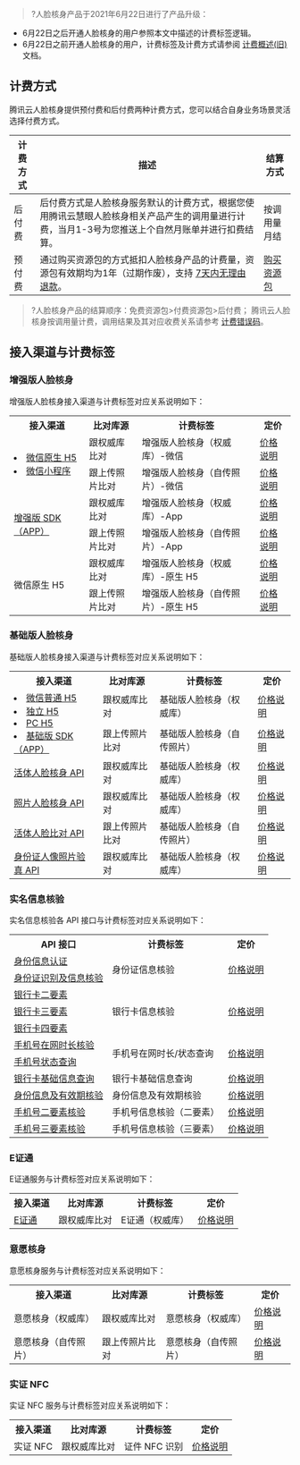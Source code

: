 >?人脸核身产品于2021年6月22日进行了产品升级：
- 6月22日之后开通人脸核身的用户参照本文中描述的计费标签逻辑。
- 6月22日之前开通人脸核身的用户，计费标签及计费方式请参阅 [计费概述(旧)](https://cloud.tencent.com/document/product/1007/31005) 文档。

## 计费方式

腾讯云人脸核身提供预付费和后付费两种计费方式，您可以结合自身业务场景灵活选择付费方式。 

|   计费方式|  描述  | 结算方式|
|-----------|-------|-------|
|后付费|后付费方式是人脸核身服务默认的计费方式，根据您使用腾讯云慧眼人脸核身相关产品产生的调用量进行计费，当月1-3号为您推送上个自然月账单并进行扣费结算。 |按调用量月结|
|预付费|通过购买资源包的方式抵扣人脸核身产品的计费量，资源包有效期均为1年（过期作废），支持 [7天内无理由退款](https://cloud.tencent.com/document/product/1007/31008)。|[购买资源包](https://buy.cloud.tencent.com/iai_faceid)|

>?人脸核身产品的结算顺序：免费资源包>付费资源包>后付费；
> 腾讯云人脸核身按调用量计费，调用结果及其对应收费关系请参考 [计费错误码](https://cloud.tencent.com/document/product/1007/48021)。

## 接入渠道与计费标签

### 增强版人脸核身
增强版人脸核身接入渠道与计费标签对应关系说明如下：

<table>
<tr>
<th>接入渠道</th>
<th>比对库源</th>
<th>计费标签</th>
<th>定价</th>
</tr>
<tr>
<td rowspan =2>
<li><a href="https://cloud.tencent.com/document/product/1007/42656">微信原生 H5</a></li><li><a href="https://cloud.tencent.com/document/product/1007/31071">微信小程序</a></li>
</td>
<td>跟权威库比对</td>
<td>增强版人脸核身（权威库）-微信</td>
<td><a href="https://cloud.tencent.com/document/product/1007/56804#.E5.A2.9E.E5.BC.BA.E7.89.88.E4.BA.BA.E8.84.B8.E6.A0.B8.E8.BA.AB.E4.BB.B7.E6.A0.BC.E8.AF.B4.E6.98.8E">价格说明</a></td>        
</tr>
<tr>
<td>跟上传照片比对</td>
<td>增强版人脸核身（自传照片）-微信</td>
<td><a href="https://cloud.tencent.com/document/product/1007/56804#.E5.A2.9E.E5.BC.BA.E7.89.88.E4.BA.BA.E8.84.B8.E6.A0.B8.E8.BA.AB.E4.BB.B7.E6.A0.BC.E8.AF.B4.E6.98.8E">价格说明</a></td> 
</tr>
<tr>
<td rowspan =2><a href="https://cloud.tencent.com/document/product/1007/57617">增强版 SDK（APP）</a>
</td>
<td>跟权威库比对</td>
<td>增强版人脸核身（权威库）-App</td>
<td><a href="https://cloud.tencent.com/document/product/1007/56804#.E5.A2.9E.E5.BC.BA.E7.89.88.E4.BA.BA.E8.84.B8.E6.A0.B8.E8.BA.AB.E4.BB.B7.E6.A0.BC.E8.AF.B4.E6.98.8E">价格说明</a></td> 
</tr>
<tr>
<td>跟上传照片比对</td><td>增强版人脸核身（自传照片）-App</td>
<td><a href="https://cloud.tencent.com/document/product/1007/56804#.E5.A2.9E.E5.BC.BA.E7.89.88.E4.BA.BA.E8.84.B8.E6.A0.B8.E8.BA.AB.E4.BB.B7.E6.A0.BC.E8.AF.B4.E6.98.8E">价格说明</a></td> 
</tr>
<tr>
<td rowspan =2>微信原生 H5</td>
<td>跟权威库比对</td>
<td>增强版人脸核身（权威库）-原生 H5</td>
<td><a href="https://cloud.tencent.com/document/product/1007/56804#.E5.A2.9E.E5.BC.BA.E7.89.88.E4.BA.BA.E8.84.B8.E6.A0.B8.E8.BA.AB.E4.BB.B7.E6.A0.BC.E8.AF.B4.E6.98.8E">价格说明</a></td> 
</tr>
<tr>
<td>跟上传照片比对</td><td>增强版人脸核身（自传照片）-原生 H5</td>
<td><a href="https://cloud.tencent.com/document/product/1007/56804#.E5.A2.9E.E5.BC.BA.E7.89.88.E4.BA.BA.E8.84.B8.E6.A0.B8.E8.BA.AB.E4.BB.B7.E6.A0.BC.E8.AF.B4.E6.98.8E">价格说明</a></td> 
</tr>
</table>

### 基础版人脸核身

基础版人脸核身接入渠道与计费标签对应关系说明如下：

<table>
    <tr>
        <th>接入渠道</th>
				<th>比对库源</th>
        <th>计费标签</th>
			<th>定价</th>
    </tr>
    <tr>
        <td rowspan =2>
				<li><a href="https://cloud.tencent.com/document/product/1007/42656">微信普通 H5</a></li><li><a href="https://cloud.tencent.com/document/product/1007/35883">独立 H5</a></li><li><a href="https://cloud.tencent.com/document/product/1007/35893">PC H5</a></li><li><a href="https://cloud.tencent.com/document/product/1007/35866">基础版 SDK（APP）</a></li>
				</td>
				<td>跟权威库比对</td>
			 <td>基础版人脸核身（权威库）</td>
			 	<td><a href="https://cloud.tencent.com/document/product/1007/56804#.E5.9F.BA.E7.A1.80.E7.89.88.E4.BA.BA.E8.84.B8.E6.A0.B8.E8.BA.AB.E4.BB.B7.E6.A0.BC.E8.AF.B4.E6.98.8E">价格说明</a></td>       
    </tr>
		   <tr>
			 <td>跟上传照片比对</td>
			 <td>基础版人脸核身（自传照片）</td>
			 <td><a href="https://cloud.tencent.com/document/product/1007/56804#.E5.9F.BA.E7.A1.80.E7.89.88.E4.BA.BA.E8.84.B8.E6.A0.B8.E8.BA.AB.E4.BB.B7.E6.A0.BC.E8.AF.B4.E6.98.8E">价格说明</a></td> 
			  </tr>
			   <tr>
                   <td><a href="https://cloud.tencent.com/document/product/1007/31818">活体人脸核身 API</a>
				</td>
				<td>跟权威库比对</td><td>基础版人脸核身（权威库）</td>
						 	<td><a href="https://cloud.tencent.com/document/product/1007/56804#.E5.9F.BA.E7.A1.80.E7.89.88.E4.BA.BA.E8.84.B8.E6.A0.B8.E8.BA.AB.E4.BB.B7.E6.A0.BC.E8.AF.B4.E6.98.8E">价格说明</a></td> 
    </tr>
		   <tr>
			 <td><a href="https://cloud.tencent.com/document/product/1007/31820">照片人脸核身 API</a></td>
			 <td>跟权威库比对</td><td>基础版人脸核身（权威库）</td>
			 	<td><a href="https://cloud.tencent.com/document/product/1007/56804#.E5.9F.BA.E7.A1.80.E7.89.88.E4.BA.BA.E8.84.B8.E6.A0.B8.E8.BA.AB.E4.BB.B7.E6.A0.BC.E8.AF.B4.E6.98.8E">价格说明</a></td> 
			  </tr>
    <tr>
			 <td><a href="https://cloud.tencent.com/document/product/1007/31819">活体人脸比对 API</a></td><td>跟上传照片比对</td>
			 <td>基础版人脸核身（自传照片）</td>
			 	<td><a href="https://cloud.tencent.com/document/product/1007/56804#.E5.9F.BA.E7.A1.80.E7.89.88.E4.BA.BA.E8.84.B8.E6.A0.B8.E8.BA.AB.E4.BB.B7.E6.A0.BC.E8.AF.B4.E6.98.8E">价格说明</a></td> 
			  </tr>
				    <tr>
			 <td><a href="https://cloud.tencent.com/document/product/1007/47276">身份证人像照片验真 API</a></td><td>跟权威库比对</td>
			 <td>基础版人脸核身（权威库）</td>
			 	<td><a href="https://cloud.tencent.com/document/product/1007/56804#.E5.9F.BA.E7.A1.80.E7.89.88.E4.BA.BA.E8.84.B8.E6.A0.B8.E8.BA.AB.E4.BB.B7.E6.A0.BC.E8.AF.B4.E6.98.8E">价格说明</a></td> 
			  </tr>
</table>





### 实名信息核验

实名信息核验各 API 接口与计费标签对应关系说明如下：

<table>
    <tr>
        <th> API 接口</th>
        <th>计费标签</th>
			<th>定价</th>
    </tr>	 
				 <tr>
			 <td><a href="https://cloud.tencent.com/document/product/1007/33188">身份信息认证</a></td>
			 <td rowspan =2>身份证信息核验</td>
			 			 	<td rowspan =2><a href="https://cloud.tencent.com/document/product/1007/56804#.E5.AE.9E.E5.90.8D.E4.BF.A1.E6.81.AF.E6.A0.B8.E9.AA.8C.E4.BB.B7.E6.A0.BC.E8.AF.B4.E6.98.8E">价格说明</a></td>
			  </tr>
				<tr>
			 <td><a href="https://cloud.tencent.com/document/product/1007/37980">身份证识别及信息核验</a></td>
			  </tr>
					 <tr>
			 <td><a href="https://cloud.tencent.com/document/product/1007/35776">银行卡二要素</a></td>
			 <td rowspan =3>银行卡信息核验</td>
<td rowspan =3><a href="https://cloud.tencent.com/document/product/1007/56804#.E5.AE.9E.E5.90.8D.E4.BF.A1.E6.81.AF.E6.A0.B8.E9.AA.8C.E4.BB.B7.E6.A0.BC.E8.AF.B4.E6.98.8E">价格说明</a></td>
			  </tr>
				 <tr>
			 <td><a href="https://cloud.tencent.com/document/product/1007/33848">银行卡三要素</a></td>
			  </tr>
				<tr>
			 <td><a href="https://cloud.tencent.com/document/product/1007/35775">银行卡四要素</a></td>
			  </tr>
				<tr>
			 <td><a href="https://cloud.tencent.com/document/product/1007/40546">手机号在网时长核验</a></td>
			  <td rowspan =2>手机号在网时长/状态查询</td>
<td rowspan =2><a href="https://cloud.tencent.com/document/product/1007/56804#.E5.AE.9E.E5.90.8D.E4.BF.A1.E6.81.AF.E6.A0.B8.E9.AA.8C.E4.BB.B7.E6.A0.BC.E8.AF.B4.E6.98.8E">价格说明</a></td>
			  </tr>
			 <tr>
			 <td><a href="https://cloud.tencent.com/document/product/1007/40545">手机号状态查询</a></td>
			  </tr>
				<tr>
			 <td><a href="https://cloud.tencent.com/document/product/1007/47837">银行卡基础信息查询</a></td>
			 <td>银行卡基础信息查询</td>
<td><a href="https://cloud.tencent.com/document/product/1007/56804#.E5.AE.9E.E5.90.8D.E4.BF.A1.E6.81.AF.E6.A0.B8.E9.AA.8C.E4.BB.B7.E6.A0.BC.E8.AF.B4.E6.98.8E">价格说明</a></td>
			  </tr>
				<tr>
			 <td><a href="https://cloud.tencent.com/document/product/1007/60075">身份信息及有效期核验</a></td>
			 <td>身份信息及有效期核验</td>
<td><a href="https://cloud.tencent.com/document/product/1007/56804#.E5.AE.9E.E5.90.8D.E4.BF.A1.E6.81.AF.E6.A0.B8.E9.AA.8C.E4.BB.B7.E6.A0.BC.E8.AF.B4.E6.98.8E">价格说明</a></td>
			  </tr>
	<tr>
			 <td><a href="https://cloud.tencent.com/document/product/1007/50364">手机号二要素核验</a></td>
			 <td>手机号信息核验（二要素）</td>
<td><a href="https://cloud.tencent.com/document/product/1007/56804#.E5.AE.9E.E5.90.8D.E4.BF.A1.E6.81.AF.E6.A0.B8.E9.AA.8C.E4.BB.B7.E6.A0.BC.E8.AF.B4.E6.98.8E">价格说明</a></td>
			  </tr>
				<tr>
			 <td><a href="https://cloud.tencent.com/document/product/1007/39765">手机号三要素核验</a></td>
			 <td> 手机号信息核验（三要素）</td>
<td><a href="https://cloud.tencent.com/document/product/1007/56804#.E5.AE.9E.E5.90.8D.E4.BF.A1.E6.81.AF.E6.A0.B8.E9.AA.8C.E4.BB.B7.E6.A0.BC.E8.AF.B4.E6.98.8E">价格说明</a></td>
			  </tr>			
</table>


### E证通

E证通服务与计费标签对应关系说明如下：

<table>
    <tr>
        <th>接入渠道</th>
				<th>比对库源</th>
        <th>计费标签</th>
			<th>定价</th>
    </tr>
			   <tr>
                   <td ><a href="https://cloud.tencent.com/document/product/1007/54116">E证通</a>
				</td>
				<td>跟权威库比对</td>
				<td>E证通（权威库）</td>
<td><a href="https://cloud.tencent.com/document/product/1007/56804#e.E8.AF.81.E9.80.9A.E4.BB.B7.E6.A0.BC.E8.AF.B4.E6.98.8E">价格说明</a></td>
    </tr>
</table>

### 意愿核身

意愿核身服务与计费标签对应关系说明如下：

<table>
    <tr>
        <th>接入渠道</th>
				<th>比对库源</th>
        <th>计费标签</th>
			<th>定价</th>
    </tr>
			   <tr>
                   <td>意愿核身（权威库）</a>
				</td>
				<td>跟权威库比对</td>
				<td>意愿核身（权威库）</td>
<td><a href="https://cloud.tencent.com/document/product/1007/56804#.E6.84.8F.E6.84.BF.E6.A0.B8.E8.BA.AB.E4.BB.B7.E6.A0.BC.E8.AF.B4.E6.98.8E">价格说明</a></td>
    </tr>
		 <tr>
                   <td>意愿核身（自传照片）</a>
				</td>
				<td>跟上传照片比对</td>
				<td>意愿核身（自传照片）</td>
<td><a href="https://cloud.tencent.com/document/product/1007/56804#.E6.84.8F.E6.84.BF.E6.A0.B8.E8.BA.AB.E4.BB.B7.E6.A0.BC.E8.AF.B4.E6.98.8E">价格说明</a></td>
    </tr>
</table>

### 实证 NFC

实证 NFC 服务与计费标签对应关系说明如下：

<table>
    <tr>
        <th>接入渠道</th>
				<th>比对库源</th>
        <th>计费标签</th>
			<th>定价</th>
    </tr>
			   <tr>
                   <td>实证 NFC</a>
				</td>
				<td>跟权威库比对</td>
				<td>证件 NFC 识别</td>
<td><a href="https://cloud.tencent.com/document/product/1007/56804#.E5.AE.9E.E8.AF.81-nfc-.E4.BB.B7.E6.A0.BC.E8.AF.B4.E6.98.8E">价格说明</a></td>
    </tr>
</table>
